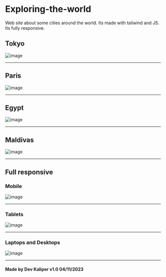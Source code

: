 # Exploring-the-world
Web site about some cities around the world. Its made with tailwind and JS. Its fully responsive.


## Tokyo
![image](https://user-images.githubusercontent.com/122651755/231326131-b4509268-a273-40ad-8bc0-61f5d7a5b360.png)

<hr>

## Paris 
![image](https://user-images.githubusercontent.com/122651755/231326280-6bae030c-b4a8-4254-a937-cde26d76386f.png)

<hr>

## Egypt
![image](https://user-images.githubusercontent.com/122651755/231326381-bdcfb7d3-f745-4546-9a53-47eb3fc2afcf.png)

<hr>

## Maldivas
![image](https://user-images.githubusercontent.com/122651755/231326477-477cadad-f278-49be-9b4c-555981f657a4.png)

<hr>

## Full responsive 

### Mobile
![image](https://user-images.githubusercontent.com/122651755/231326622-3a07ecfb-06c2-4bea-bc93-8351b36c8c41.png)
<hr>

### Tablets
![image](https://user-images.githubusercontent.com/122651755/231326798-2554a2c5-652b-4b38-98db-19d0f0e12545.png)
<hr>

### Laptops and Desktops
![image](https://user-images.githubusercontent.com/122651755/231326925-06daab96-1f05-460d-86b2-a46eb269bafe.png)
<hr>

#### Made by Dev Kaliper             v1.0      04/11/2023
